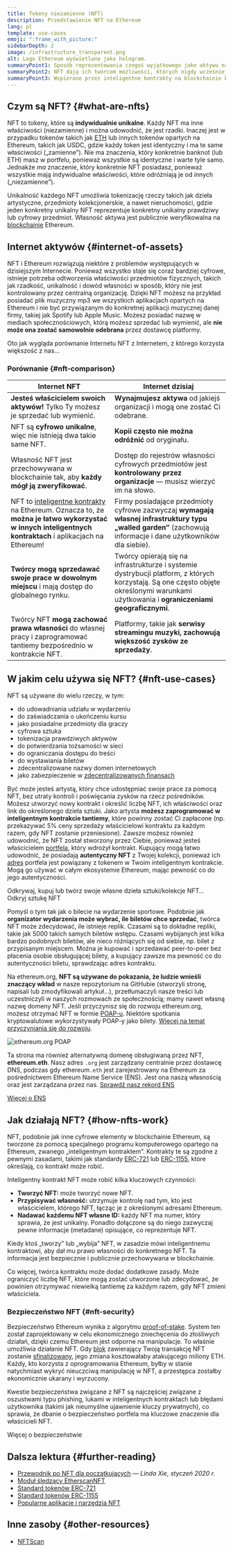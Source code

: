 ```yaml
---
title: Tokeny niezamienne (NFT)
description: Przedstawienie NFT na Ethereum
lang: pl
template: use-cases
emoji: ":frame_with_picture:"
sidebarDepth: 2
image: /infrastructure_transparent.png
alt: Logo Ethereum wyświetlane jako hologram.
summaryPoint1: Sposób reprezentowania czegoś wyjątkowego jako aktywu na blockchainie Ethereum.
summaryPoint2: NFT dają ich twórcom możliwości, których nigdy wcześniej nie mieli.
summaryPoint3: Wspierane przez inteligentne kontrakty na blockchainie Ethereum.
---
```


## Czym są NFT? {#what-are-nfts}

NFT to tokeny, które są **indywidualnie unikalne**. Każdy NFT ma inne właściwości (niezamienne) i można udowodnić, że jest rzadki. Inaczej jest w przypadku tokenów takich jak [ETH](/glossary/#ether) lub innych tokenów opartych na Ethereum, takich jak USDC, gdzie każdy token jest identyczny i ma te same właściwości („zamienne”). Nie ma znaczenia, który konkretnie banknot (lub ETH) masz w portfelu, ponieważ wszystkie są identyczne i warte tyle samo. Jednakże _ma_ znaczenie, który konkretnie NFT posiadasz, ponieważ wszystkie mają indywidualne właściwości, które odróżniają je od innych („niezamienne”).

Unikalność każdego NFT umożliwia tokenizację rzeczy takich jak dzieła artystyczne, przedmioty kolekcjonerskie, a nawet nieruchomości, gdzie jeden konkretny unikalny NFT reprezentuje konkretny unikalny prawdziwy lub cyfrowy przedmiot. Własność aktywa jest publicznie weryfikowalna na [blockchainie](/glossary/#blockchain) Ethereum.

<YouTube id="Xdkkux6OxfM" />

## Internet aktywów {#internet-of-assets}

NFT i Ethereum rozwiązują niektóre z problemów występujących w dzisiejszym Internecie. Ponieważ wszystko staje się coraz bardziej cyfrowe, istnieje potrzeba odtworzenia właściwości przedmiotów fizycznych, takich jak rzadkość, unikalność i dowód własności w sposób, który nie jest kontrolowany przez centralną organizację. Dzięki NFT możesz na przykład posiadać plik muzyczny mp3 we wszystkich aplikacjach opartych na Ethereum i nie być przywiązanym do konkretnej aplikacji muzycznej danej firmy, takiej jak Spotify lub Apple Music. Możesz posiadać nazwę w mediach społecznościowych, którą możesz sprzedać lub wymienić, ale **nie może ona zostać samowolnie odebrana** przez dostawcę platformy.

Oto jak wygląda porównanie Internetu NFT z Internetem, z którego korzysta większość z nas...

### Porównanie {#nft-comparison}

| Internet NFT                                                                                                                                                                         | Internet dzisiaj                                                                                                                                                                          |
| ------------------------------------------------------------------------------------------------------------------------------------------------------------------------------------ | ----------------------------------------------------------------------------------------------------------------------------------------------------------------------------------------- |
| **Jesteś właścicielem swoich aktywów!** Tylko Ty możesz je sprzedać lub wymienić.                                                                                                    | **Wynajmujesz aktywa** od jakiejś organizacji i mogą one zostać Ci odebrane.                                                                                                              |
| NFT są **cyfrowo unikalne**, więc nie istnieją dwa takie same NFT.                                                                                                                   | **Kopii często nie można odróżnić** od oryginału.                                                                                                                                         |
| Własność NFT jest przechowywana w blockchainie tak, aby **każdy mógł ją zweryfikować**.                                                                                              | Dostęp do rejestrów własności cyfrowych przedmiotów jest **kontrolowany przez organizacje** — musisz wierzyć im na słowo.                                                                 |
| NFT to [inteligentne kontrakty](/glossary/#smart-contract) na Ethereum. Oznacza to, że **można je łatwo wykorzystać w innych inteligentnych kontraktach** i aplikacjach na Ethereum! | Firmy posiadające przedmioty cyfrowe zazwyczaj **wymagają własnej infrastruktury typu „walled garden”** (zachowują informacje i dane użytkowników dla siebie).                            |
| **Twórcy mogą sprzedawać swoje prace w dowolnym miejscu** i mają dostęp do globalnego rynku.                                                                                         | Twórcy opierają się na infrastrukturze i systemie dystrybucji platform, z których korzystają. Są one często objęte określonymi warunkami użytkowania i **ograniczeniami geograficznymi**. |
| Twórcy NFT **mogą zachować prawa własności** do własnej pracy i zaprogramować tantiemy bezpośrednio w kontrakcie NFT.                                                                | Platformy, takie jak **serwisy streamingu muzyki, zachowują większość zysków ze sprzedaży**.                                                                                              |

## W jakim celu używa się NFT? {#nft-use-cases}

NFT są używane do wielu rzeczy, w tym:

- do udowadniania udziału w wydarzeniu
- do zaświadczania o ukończeniu kursu
- jako posiadalne przedmioty dla graczy
- cyfrowa sztuka
- tokenizacja prawdziwych aktywów
- do potwierdzania tożsamości w sieci
- do ograniczania dostępu do treści
- do wystawiania biletów
- zdecentralizowane nazwy domen internetowych
- jako zabezpieczenie w [zdecentralizowanych finansach](/glossary/#defi)

Być może jesteś artystą, który chce udostępniać swoje prace za pomocą NFT, bez utraty kontroli i poświęcania zysków na rzecz pośredników. Możesz utworzyć nowy kontrakt i określić liczbę NFT, ich właściwości oraz link do określonego dzieła sztuki. Jako artysta **możesz zaprogramować w inteligentnym kontrakcie tantiemy**, które powinny zostać Ci zapłacone (np. przekazywać 5% ceny sprzedaży właścicielowi kontraktu za każdym razem, gdy NFT zostanie przeniesione). Zawsze możesz również udowodnić, że NFT został stworzony przez Ciebie, ponieważ jesteś właścicielem [portfela](/glossary/#wallet), który wdrożył kontrakt. Kupujący mogą łatwo udowodnić, że posiadają **autentyczny NFT** z Twojej kolekcji, ponieważ ich [adres](/glossary/#address) portfela jest powiązany z tokenem w Twoim inteligentnym kontrakcie. Mogą go używać w całym ekosystemie Ethereum, mając pewność co do jego autentyczności.

<InfoBanner shouldSpaceBetween emoji=":eyes:" mt="8">
  <div>Odkrywaj, kupuj lub twórz swoje własne dzieła sztuki/kolekcje NFT...</div>
  <ButtonLink to="/dapps/?category=collectibles#explore">
    Odkryj sztukę NFT
  </ButtonLink>
</InfoBanner>

Pomyśl o tym tak jak o bilecie na wydarzenie sportowe. Podobnie jak **organizator wydarzenia może wybrać, ile biletów chce sprzedać**, twórca NFT może zdecydować, ile istnieje replik. Czasami są to dokładne repliki, takie jak 5000 takich samych biletów wstępu. Czasami wybijanych jest kilka bardzo podobnych biletów, ale nieco różniących się od siebie, np. bilet z przypisanym miejscem. Można je kupować i sprzedawać peer-to-peer bez płacenia osobie obsługującej bilety, a kupujący zawsze ma pewność co do autentyczności biletu, sprawdzając adres kontraktu.

Na ethereum.org, **NFT są używane do pokazania, że ludzie wnieśli znaczący wkład** w nasze repozytorium na GitHubie (stworzyli stronę, napisali lub zmodyfikowali artykuł...), przetłumaczyli nasze treści lub uczestniczyli w naszych rozmowach ze społecznością; mamy nawet własną nazwę domeny NFT. Jeśli przyczynisz się do rozwoju ethereum.org, możesz otrzymać NFT w formie [POAP-u](/glossary/#poap). Niektóre spotkania kryptowalutowe wykorzystywały POAP-y jako bilety. [Więcej na temat przyczyniania się do rozwoju](/contributing/#poap).

![ethereum.org POAP](./poap.png)

Ta strona ma również alternatywną domenę obsługiwaną przez NFT, **ethereum.eth**. Nasz adres `.org` jest zarządzany centralnie przez dostawcę DNS, podczas gdy ethereum`.eth` jest zarejestrowany na Ethereum za pośrednictwem Ethereum Name Service (ENS). Jest ona naszą własnością oraz jest zarządzana przez nas. [Sprawdź nasz rekord ENS](https://app.ens.domains/name/ethereum.eth)

[Więcej o ENS](https://app.ens.domains)

<Divider />

## Jak działają NFT? {#how-nfts-work}

NFT, podobnie jak inne cyfrowe elementy w blockchainie Ethereum, są tworzone za pomocą specjalnego programu komputerowego opartego na Ethereum, zwanego „inteligentnym kontraktem”. Kontrakty te są zgodne z pewnymi zasadami, takimi jak standardy [ERC-721](/glossary/#erc-721) lub [ERC-1155](/glossary/#erc-1155), które określają, co kontrakt może robić.

Inteligentny kontrakt NFT może robić kilka kluczowych czynności:

- **Tworzyć NFT:** może tworzyć nowe NFT.
- **Przypisywać własność:** utrzymuje kontrolę nad tym, kto jest właścicielem, którego NFT, łącząc je z określonymi adresami Ethereum.
- **Nadawać każdemu NFT własne ID:** każdy NFT ma numer, który sprawia, że jest unikalny. Ponadto dołączone są do niego zazwyczaj pewne informacje (metadane) opisujące, co reprezentuje NFT.

Kiedy ktoś „tworzy” lub „wybija” NFT, w zasadzie mówi inteligentnemu kontraktowi, aby dał mu prawo własności do konkretnego NFT. Ta informacja jest bezpiecznie i publicznie przechowywana w blockchainie.

Co więcej, twórca kontraktu może dodać dodatkowe zasady. Może ograniczyć liczbę NFT, które mogą zostać utworzone lub zdecydować, że powinien otrzymywać niewielką tantiemę za każdym razem, gdy NFT zmieni właściciela.

### Bezpieczeństwo NFT {#nft-security}

Bezpieczeństwo Ethereum wynika z algorytmu [proof-of-stake](/glossary/#pos). System ten został zaprojektowany w celu ekonomicznego zniechęcenia do złośliwych działań, dzięki czemu Ethereum jest odporne na manipulacje. To właśnie umożliwia działanie NFT. Gdy [blok](/glossary/#block) zawierający Twoją transakcję NFT zostanie [sfinalizowany](/glossary/#finality), jego zmiana kosztowałaby atakującego miliony ETH. Każdy, kto korzysta z oprogramowania Ethereum, byłby w stanie natychmiast wykryć nieuczciwą manipulację w NFT, a przestępca zostałby ekonomicznie ukarany i wyrzucony.

Kwestie bezpieczeństwa związane z NFT są najczęściej związane z oszustwami typu phishing, lukami w inteligentnych kontraktach lub błędami użytkownika (takimi jak nieumyślne ujawnienie kluczy prywatnych), co sprawia, że dbanie o bezpieczeństwo portfela ma kluczowe znaczenie dla właścicieli NFT.

<ButtonLink to="/security/">
  Więcej o bezpieczeństwie
</ButtonLink>

## Dalsza lektura {#further-reading}

- [Przewodnik po NFT dla początkujących](https://linda.mirror.xyz/df649d61efb92c910464a4e74ae213c4cab150b9cbcc4b7fb6090fc77881a95d) — _Linda Xie, styczeń 2020 r._
- [Moduł śledzący EtherscanNFT](https://etherscan.io/nft-top-contracts)
- [Standard tokenów ERC-721](/developers/docs/standards/tokens/erc-721/)
- [Standard tokenów ERC-1155](/developers/docs/standards/tokens/erc-1155/)
- [Popularne aplikacje i narzędzia NFT](https://www.ethereum-ecosystem.com/blockchains/ethereum/nfts)

## Inne zasoby {#other-resources}

- [NFTScan](https://nftscan.com/)

<Divider />

<QuizWidget quizKey="nfts" />
